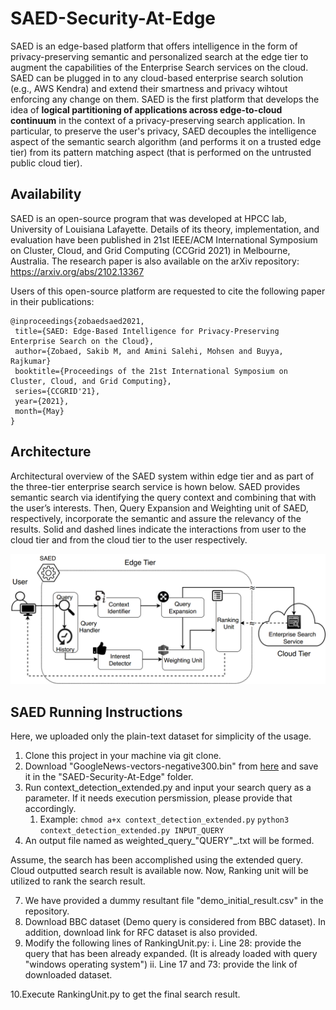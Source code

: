 # SAED-Security-At-Edge
SAED is an edge-based platform that offers intelligence in the form of privacy-preserving semantic and personalized search at the edge tier to augment the capabilities of the Enterprise Search services on the cloud. SAED can be plugged in to any cloud-based enterprise search solution (e.g., AWS Kendra) and extend their smartness and privacy wihtout enforcing any change on them. SAED is the first platform that develops the idea of **logical partitioning of applications across edge-to-cloud continuum** in the context of a privacy-preserving search application. In particular, to preserve the user's privacy, SAED decouples the intelligence aspect of the semantic search algorithm (and performs it on a trusted edge tier) from its pattern matching aspect (that is performed on the untrusted public cloud tier).

## Availability
SAED is an open-source program that was developed at HPCC lab, University of Louisiana Lafayette. Details of its theory, implementation, and evaluation have been published in 21st IEEE/ACM International Symposium on Cluster, Cloud, and Grid Computing (CCGrid 2021) in Melbourne, Australia. 
The research paper is also available on the arXiv repository:
https://arxiv.org/abs/2102.13367

Users of this open-source platform are requested to cite the following paper in their publications:
 ````
 @inproceedings{zobaedsaed2021,
  title={SAED: Edge-Based Intelligence for Privacy-Preserving Enterprise Search on the Cloud},
  author={Zobaed, Sakib M, and Amini Salehi, Mohsen and Buyya, Rajkumar}
  booktitle={Proceedings of the 21st International Symposium on Cluster, Cloud, and Grid Computing},
  series={CCGRID'21},
  year={2021},
  month={May}
}
 ````
 
## Architecture

Architectural overview of the SAED system within edge tier and as part of the three-tier enterprise search service is hown below. SAED provides semantic search via identifying the query context and combining that with the user’s interests. Then, Query Expansion and Weighting unit of SAED, respectively, incorporate the semantic and assure the relevancy of the results. Solid and dashed lines indicate the interactions from user to the cloud tier and from the cloud tier to the user respectively.
<p align="center"><img src="archi.png"></p>

## SAED Running Instructions

Here, we uploaded only the plain-text dataset for simplicity of the usage.
1. Clone this project in your machine via git clone.
2. Download "GoogleNews-vectors-negative300.bin" from [here](https://drive.google.com/file/d/0B7XkCwpI5KDYNlNUTTlSS21pQmM/edit) and save it in the "SAED-Security-At-Edge" folder.
3. Run context_detection_extended.py and input your search query as a parameter. If it needs execution persmission, please provide that accordingly. 
   1. Example: ```chmod a+x context_detection_extended.py``` 
               ```python3 context_detection_extended.py INPUT_QUERY```
8. An output file named as weighted_query_"QUERY"_.txt will be formed. 

Assume, the search has been accomplished using the extended query. Cloud outputted search result is available now.
Now, Ranking unit will be utilized to rank the search result. 

7. We have provided a dummy resultant file "demo_initial_result.csv" in the repository.
8. Download BBC dataset (Demo query is considered from BBC dataset). In addition, download link for RFC dataset is also provided. 
9. Modify the following lines of RankingUnit.py:
    i.  Line 28: provide the query that has been already expanded. (It is already loaded with query "windows operating system") 
    ii. Line 17 and 73: provide the link of downloaded dataset.
    
10.Execute RankingUnit.py to get the final search result.
